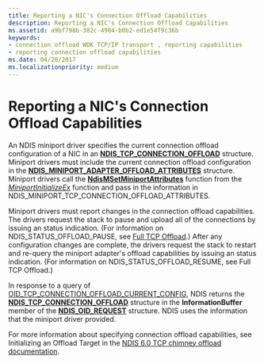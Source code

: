 ```yaml
---
title: Reporting a NIC's Connection Offload Capabilities
description: Reporting a NIC's Connection Offload Capabilities
ms.assetid: a9bf798b-382c-4904-b0b2-ed1e54f9c36b
keywords:
- connection offload WDK TCP/IP transport , reporting capabilities
- reporting connection offload capabilities
ms.date: 04/20/2017
ms.localizationpriority: medium
---
```


# Reporting a NIC's Connection Offload Capabilities





An NDIS miniport driver specifies the current connection offload configuration of a NIC in an [**NDIS\_TCP\_CONNECTION\_OFFLOAD**](https://docs.microsoft.com/windows-hardware/drivers/ddi/ntddndis/ns-ntddndis-_ndis_tcp_connection_offload) structure. Miniport drivers must include the current connection offload configuration in the [**NDIS\_MINIPORT\_ADAPTER\_OFFLOAD\_ATTRIBUTES**](https://docs.microsoft.com/windows-hardware/drivers/ddi/ndis/ns-ndis-_ndis_miniport_adapter_offload_attributes) structure. Miniport drivers call the [**NdisMSetMiniportAttributes**](https://docs.microsoft.com/windows-hardware/drivers/ddi/ndis/nf-ndis-ndismsetminiportattributes) function from the [*MiniportInitializeEx*](https://docs.microsoft.com/windows-hardware/drivers/ddi/ndis/nc-ndis-miniport_initialize) function and pass in the information in NDIS\_MINIPORT\_TCP\_CONNECTION\_OFFLOAD\_ATTRIBUTES.

Miniport drivers must report changes in the connection offload capabilities. The drivers request the stack to pause and upload all of the connections by issuing an status indication. (For information on NDIS\_STATUS\_OFFLOAD\_PAUSE, see [Full TCP Offload](full-tcp-offload.md).) After any configuration changes are complete, the drivers request the stack to restart and re-query the miniport adapter's offload capabilities by issuing an status indication. (For information on NDIS\_STATUS\_OFFLOAD\_RESUME, see Full TCP Offload.)

In response to a query of [OID\_TCP\_CONNECTION\_OFFLOAD\_CURRENT\_CONFIG](https://docs.microsoft.com/windows-hardware/drivers/network/oid-tcp-connection-offload-current-config), NDIS returns the [**NDIS\_TCP\_CONNECTION\_OFFLOAD**](https://docs.microsoft.com/windows-hardware/drivers/ddi/ntddndis/ns-ntddndis-_ndis_tcp_connection_offload) structure in the **InformationBuffer** member of the [**NDIS\_OID\_REQUEST**](https://docs.microsoft.com/windows-hardware/drivers/ddi/ndis/ns-ndis-_ndis_oid_request) structure. NDIS uses the information that the miniport driver provided.

For more information about specifying connection offload capabilities, see Initializing an Offload Target in the [NDIS 6.0 TCP chimney offload documentation](full-tcp-offload.md).

 

 





